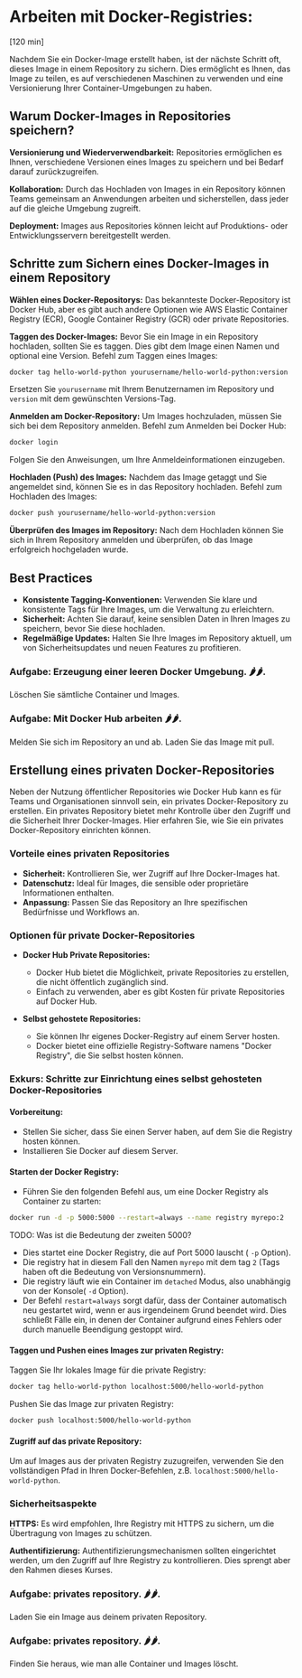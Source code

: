 # Arbeiten mit Docker-Registries:
[120 min]

Nachdem Sie ein Docker-Image erstellt haben, ist der nächste Schritt oft, dieses Image in einem Repository zu sichern.
Dies ermöglicht es Ihnen, das Image zu teilen, es auf verschiedenen Maschinen zu verwenden und eine Versionierung Ihrer
Container-Umgebungen zu haben.

## Warum Docker-Images in Repositories speichern?
**Versionierung und Wiederverwendbarkeit:**
Repositories ermöglichen es Ihnen, verschiedene Versionen eines Images zu
speichern und bei Bedarf darauf zurückzugreifen.

**Kollaboration:**
Durch das Hochladen von Images in ein Repository können Teams gemeinsam an Anwendungen arbeiten
und sicherstellen, dass jeder auf die gleiche Umgebung zugreift.

**Deployment:**
Images aus Repositories können leicht auf Produktions- oder Entwicklungsservern bereitgestellt
werden.

## Schritte zum Sichern eines Docker-Images in einem Repository

**Wählen eines Docker-Repositorys:**
Das bekannteste Docker-Repository ist Docker Hub, aber es gibt auch andere Optionen wie AWS Elastic Container
Registry (ECR), Google Container Registry (GCR) oder private Repositories.

**Taggen des Docker-Images:**
Bevor Sie ein Image in ein Repository hochladen, sollten Sie es taggen. Dies gibt dem Image einen Namen und 
optional eine Version. Befehl zum Taggen eines Images:
```bash
docker tag hello-world-python yourusername/hello-world-python:version
```
Ersetzen Sie `yourusername` mit Ihrem Benutzernamen im Repository und `version` mit dem gewünschten Versions-Tag.

**Anmelden am Docker-Repository:**
Um Images hochzuladen, müssen Sie sich bei dem Repository anmelden.
Befehl zum Anmelden bei Docker Hub:

```bash
docker login
```

Folgen Sie den Anweisungen, um Ihre Anmeldeinformationen einzugeben.

**Hochladen (Push) des Images:**
Nachdem das Image getaggt und Sie angemeldet sind, können Sie es in das Repository hochladen.
Befehl zum Hochladen des Images:

```bash
docker push yourusername/hello-world-python:version
```

**Überprüfen des Images im Repository:**
Nach dem Hochladen können Sie sich in Ihrem Repository anmelden und überprüfen, ob das Image erfolgreich
hochgeladen wurde.

## Best Practices

- **Konsistente Tagging-Konventionen:** Verwenden Sie klare und konsistente Tags für Ihre Images, um die Verwaltung zu
  erleichtern.
- **Sicherheit:** Achten Sie darauf, keine sensiblen Daten in Ihren Images zu speichern, bevor Sie diese hochladen.
- **Regelmäßige Updates:** Halten Sie Ihre Images im Repository aktuell, um von Sicherheitsupdates und neuen Features zu
  profitieren.

### **Aufgabe: Erzeugung einer leeren Docker Umgebung. 🌶️🌶️.**

Löschen Sie sämtliche Container und Images.

### **Aufgabe: Mit Docker Hub arbeiten 🌶️🌶️.️**

Melden Sie sich im Repository an und ab. Laden Sie das Image mit pull.

## Erstellung eines privaten Docker-Repositories

Neben der Nutzung öffentlicher Repositories wie Docker Hub kann es für Teams und Organisationen sinnvoll sein, ein
privates Docker-Repository zu erstellen. Ein privates Repository bietet mehr Kontrolle über den Zugriff und die
Sicherheit Ihrer Docker-Images. Hier erfahren Sie, wie Sie ein privates Docker-Repository einrichten können.

### Vorteile eines privaten Repositories

- **Sicherheit:** Kontrollieren Sie, wer Zugriff auf Ihre Docker-Images hat.
- **Datenschutz:** Ideal für Images, die sensible oder proprietäre Informationen enthalten.
- **Anpassung:** Passen Sie das Repository an Ihre spezifischen Bedürfnisse und Workflows an.

### Optionen für private Docker-Repositories

- **Docker Hub Private Repositories:**
    - Docker Hub bietet die Möglichkeit, private Repositories zu erstellen, die nicht öffentlich zugänglich sind.
    - Einfach zu verwenden, aber es gibt Kosten für private Repositories auf Docker Hub.

- **Selbst gehostete Repositories:**
    - Sie können Ihr eigenes Docker-Registry auf einem Server hosten.
    - Docker bietet eine offizielle Registry-Software namens "Docker Registry", die Sie selbst hosten können.

### Exkurs: Schritte zur Einrichtung eines selbst gehosteten Docker-Repositories

#### Vorbereitung:

- Stellen Sie sicher, dass Sie einen Server haben, auf dem Sie die Registry hosten können.
- Installieren Sie Docker auf diesem Server.

#### Starten der Docker Registry:

- Führen Sie den folgenden Befehl aus, um eine Docker Registry als Container zu starten:

```bash
docker run -d -p 5000:5000 --restart=always --name registry myrepo:2
```

TODO: Was ist die Bedeutung der zweiten 5000?
- Dies startet eine Docker Registry, die auf Port 5000 lauscht ( `-p` Option).
- Die registry hat in diesem Fall den Namen `myrepo` mit dem tag `2` (Tags haben oft die Bedeutung von Versionsnummern).
- Die registry läuft wie ein Container im `detached` Modus, also unabhängig von der Konsole( `-d` Option).
- Der Befehl `restart=always` sorgt dafür, dass der Container automatisch neu gestartet wird, 
  wenn er aus irgendeinem Grund beendet wird. Dies schließt Fälle ein, in denen der Container aufgrund eines Fehlers 
  oder durch manuelle Beendigung gestoppt wird.

#### Taggen und Pushen eines Images zur privaten Registry:

Taggen Sie Ihr lokales Image für die private Registry:

```bash
docker tag hello-world-python localhost:5000/hello-world-python
```

Pushen Sie das Image zur privaten Registry:

```bash
docker push localhost:5000/hello-world-python
```

#### Zugriff auf das private Repository:

Um auf Images aus der privaten Registry zuzugreifen, verwenden Sie den vollständigen Pfad in Ihren
Docker-Befehlen, z.B. `localhost:5000/hello-world-python`.

### Sicherheitsaspekte
**HTTPS:**
Es wird empfohlen, Ihre Registry mit HTTPS zu sichern, um die Übertragung von Images zu schützen.

**Authentifizierung:**
Authentifizierungsmechanismen sollten eingerichtet werden, um den Zugriff auf Ihre Registry zu kontrollieren. Dies
sprengt aber den Rahmen dieses Kurses.

### **Aufgabe: privates repository. 🌶️🌶️.**

Laden Sie ein Image aus deinem privaten Repository.

### **Aufgabe: privates repository. 🌶️🌶️.**

Finden Sie heraus, wie man alle Container und Images löscht.
